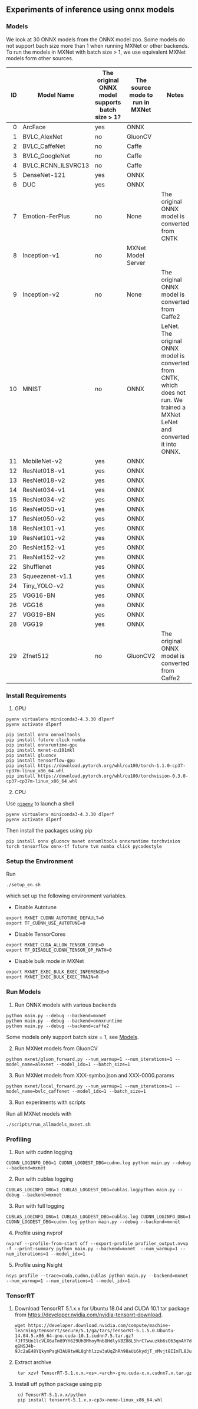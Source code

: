 ## Experiments of inference using onnx models

### Models

We look at 30 ONNX models from the ONNX model zoo. Some models do not support bach size more than 1 when running MXNet or other backends.
To run the models in MXNet with batch size > 1, we use equivalent MXNet models form other sources.

|   ID | Model Name         | The original ONNX model supports batch size > 1? | The source mode to run in MXNet | Notes                                                                                                                           |
| ---: | ------------------ | ------------------------------------------------ | ------------------------------- | ------------------------------------------------------------------------------------------------------------------------------- |
|    0 | ArcFace            | yes                                              | ONNX                            |                                                                                                                                 |
|    1 | BVLC_AlexNet       | no                                               | GluonCV                         |                                                                                                                                 |
|    2 | BVLC_CaffeNet      | no                                               | Caffe                           |                                                                                                                                 |
|    3 | BVLC_GoogleNet     | no                                               | Caffe                           |                                                                                                                                 |
|    4 | BVLC_RCNN_ILSVRC13 | no                                               | Caffe                           |                                                                                                                                 |
|    5 | DenseNet-121       | yes                                              | ONNX                            |                                                                                                                                 |
|    6 | DUC                | yes                                              | ONNX                            |                                                                                                                                 |
|    7 | Emotion-FerPlus    | no                                               | None                            | The original ONNX model is converted from CNTK                                                                                  |
|    8 | Inception-v1       | no                                               | MXNet Model Server              |                                                                                                                                 |
|    9 | Inception-v2       | no                                               | None                            | The original ONNX model is converted from Caffe2                                                                                |
|   10 | MNIST              | no                                               | ONNX                            | LeNet. The original ONNX model is converted from CNTK, which does not run. We trained a MXNet LeNet and converted it into ONNX. |
|   11 | MobileNet-v2       | yes                                              | ONNX                            |                                                                                                                                 |
|   12 | ResNet018-v1       | yes                                              | ONNX                            |                                                                                                                                 |
|   13 | ResNet018-v2       | yes                                              | ONNX                            |                                                                                                                                 |
|   14 | ResNet034-v1       | yes                                              | ONNX                            |                                                                                                                                 |
|   15 | ResNet034-v2       | yes                                              | ONNX                            |                                                                                                                                 |
|   16 | ResNet050-v1       | yes                                              | ONNX                            |                                                                                                                                 |
|   17 | ResNet050-v2       | yes                                              | ONNX                            |                                                                                                                                 |
|   18 | ResNet101-v1       | yes                                              | ONNX                            |                                                                                                                                 |
|   19 | ResNet101-v2       | yes                                              | ONNX                            |                                                                                                                                 |
|   20 | ResNet152-v1       | yes                                              | ONNX                            |                                                                                                                                 |
|   21 | ResNet152-v2       | yes                                              | ONNX                            |                                                                                                                                 |
|   22 | Shufflenet         | yes                                              | ONNX                            |                                                                                                                                 |
|   23 | Squeezenet-v1.1    | yes                                              | ONNX                            |                                                                                                                                 |
|   24 | Tiny_YOLO-v2       | yes                                              | ONNX                            |                                                                                                                                 |
|   25 | VGG16-BN           | yes                                              | ONNX                            |                                                                                                                                 |
|   26 | VGG16              | yes                                              | ONNX                            |                                                                                                                                 |
|   27 | VGG19-BN           | yes                                              | ONNX                            |                                                                                                                                 |
|   28 | VGG19              | yes                                              | ONNX                            |                                                                                                                                 |
|   29 | Zfnet512           | no                                               | GluonCV2                        | The original ONNX model is converted from Caffe2                                                                                |

### Install Requirements

1. GPU

```
pyenv virtualenv miniconda3-4.3.30 dlperf
pyenv activate dlperf

pip install onnx onnxmltools
pip install future click numba
pip install onnxruntime-gpu
pip install mxnet-cu101mkl
pip install gluoncv
pip install tensorflow-gpu
pip install https://download.pytorch.org/whl/cu100/torch-1.1.0-cp37-cp37m-linux_x86_64.whl
pip install https://download.pytorch.org/whl/cu100/torchvision-0.3.0-cp37-cp37m-linux_x86_64.whl
```

2. CPU

Use [`pipenv`](https://github.com/pypa/pipenv) to launch a shell

```
pyenv virtualenv miniconda3-4.3.30 dlperf
pyenv activate dlperf
```

Then install the packages using pip

```
pip install onnx gluoncv mxnet onnxmltools onnxruntime torchvision torch tensorflow onnx-tf future tvm numba click pycodestyle
```

### Setup the Environment

Run

```
./setup_en.sh
```

which set up the following environment variables.

- Disable Autotune

```
export MXNET_CUDNN_AUTOTUNE_DEFAULT=0
export TF_CUDNN_USE_AUTOTUNE=0
```

- Disable TensorCores

```
export MXNET_CUDA_ALLOW_TENSOR_CORE=0
export TF_DISABLE_CUDNN_TENSOR_OP_MATH=0
```

- Disable bulk mode in MXNet

```
export MXNET_EXEC_BULK_EXEC_INFERENCE=0
export MXNET_EXEC_BULK_EXEC_TRAIN=0
```

### Run Models

1.  Run ONNX models with various backends

```
python main.py --debug --backend=mxnet
python main.py --debug --backend=onnxruntime
python main.py --debug --backend=caffe2
```
Some models only support batch size = 1, see [Models](#Models).

2. Run MXNet models from GluonCV

```
python mxnet/gluon_forward.py --num_warmup=1 --num_iterations=1 --model_name=alexnet --model_idx=1 --batch_size=1
```

3.  Run MXNet models from XXX-symbo.json and XXX-0000.params

```
python mxnet/local_forward.py --num_warmup=1 --num_iterations=1 --model_name=bvlc_caffenet --model_idx=1 --batch_size=1
```

3. Run experiments with scripts

Run all MXNet models with 

```
./scripts/run_allmodels_mxnet.sh
```

### Profiling 

1.  Run with cudnn logging

```
CUDNN_LOGINFO_DBG=1 CUDNN_LOGDEST_DBG=cudnn.log python main.py --debug --backend=mxnet
```

2. Run with cublas logging

```
CUBLAS_LOGINFO_DBG=1 CUBLAS_LOGDEST_DBG=cublas.logpython main.py --debug --backend=mxnet
```


3.  Run with full logging

```
CUBLAS_LOGINFO_DBG=1 CUBLAS_LOGDEST_DBG=cublas.log CUDNN_LOGINFO_DBG=1 CUDNN_LOGDEST_DBG=cudnn.log python main.py --debug --backend=mxnet
```

4. Profile using nvprof

```
nvprof --profile-from-start off --export-profile profiler_output.nvvp -f --print-summary python main.py --backend=mxnet  --num_warmup=1 --num_iterations=1 --model_idx=1
```

5.  Profile using Nsight

```
nsys profile --trace=cuda,cudnn,cublas python main.py --backend=mxnet --num_warmup=1 --num_iterations=1 --model_idx=1
```

### TensorRT

1.  Download TensorRT 5.1.x.x for Ubuntu 18.04 and CUDA 10.1 tar package from https://developer.nvidia.com/nvidia-tensorrt-download.

        wget https://developer.download.nvidia.com/compute/machine-learning/tensorrt/secure/5.1/ga/tars/TensorRT-5.1.5.0.Ubuntu-14.04.5.x86_64-gnu.cuda-10.1.cudnn7.5.tar.gz?fJfT5Un1lcVLX6aTm89YH629UhBMhoyMnb8HdlyVBZ88L5hrC7wwuzkb6sO63qnAY7daItOQus4c3W26kXBA_lx85AUPzImocwEUruEBu03qDyHSUoVqCHBY5C46WL9tOfug-qGNSJ4b-9Jc2aE48YQkymPsgH3AU9twHL8ghhlzzw3aUqZhRh98aUi6kydjT_nMvjt8IImTL8Juhk3mmb_SHMW8mW8xlrs7RhfVKdTw70MRhMtRrQ

2.  Extract archive

         tar xzvf TensorRT-5.1.x.x.<os>.<arch>-gnu.cuda-x.x.cudnn7.x.tar.gz

3.  Install uff python package using pip

         cd TensorRT-5.1.x.x/python
         pip install tensorrt-5.1.x.x-cp3x-none-linux_x86_64.whl
